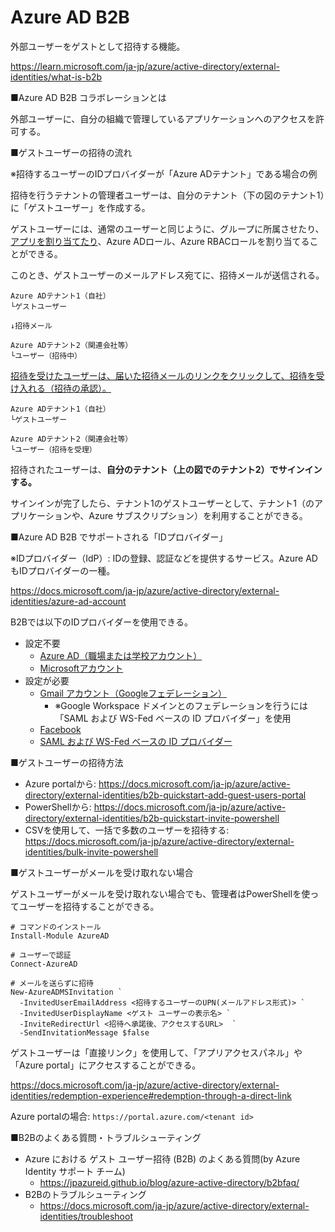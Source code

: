 

# Azure AD B2B

外部ユーザーをゲストとして招待する機能。

https://learn.microsoft.com/ja-jp/azure/active-directory/external-identities/what-is-b2b

■Azure AD B2B コラボレーションとは

外部ユーザーに、自分の組織で管理しているアプリケーションへのアクセスを許可する。

■ゲストユーザーの招待の流れ

※招待するユーザーのIDプロバイダーが「Azure ADテナント」である場合の例

招待を行うテナントの管理者ユーザーは、自分のテナント（下の図のテナント1）に「ゲストユーザー」を作成する。

ゲストユーザーには、通常のユーザーと同じように、グループに所属させたり、[アプリを割り当てたり](https://docs.microsoft.com/ja-jp/azure/active-directory/external-identities/b2b-quickstart-add-guest-users-portal#assign-an-app-to-the-guest-user)、Azure ADロール、Azure RBACロールを割り当てることができる。

このとき、ゲストユーザーのメールアドレス宛てに、招待メールが送信される。

```
Azure ADテナント1（自社）
└ゲストユーザー

↓招待メール

Azure ADテナント2（関連会社等）
└ユーザー（招待中）
```

[招待を受けたユーザーは、届いた招待メールのリンクをクリックして、招待を受け入れる（招待の承認）。](https://docs.microsoft.com/ja-jp/azure/active-directory/external-identities/b2b-quickstart-add-guest-users-portal#accept-the-invitation)

```
Azure ADテナント1（自社）
└ゲストユーザー

Azure ADテナント2（関連会社等）
└ユーザー（招待を受理）
```

招待されたユーザーは、**自分のテナント（上の図でのテナント2）でサインインする。**

サインインが完了したら、テナント1のゲストユーザーとして、テナント1（のアプリケーションや、Azure サブスクリプション）を利用することができる。

■Azure AD B2B でサポートされる「IDプロバイダー」

※IDプロバイダー（IdP）: IDの登録、認証などを提供するサービス。Azure ADもIDプロバイダーの一種。

https://docs.microsoft.com/ja-jp/azure/active-directory/external-identities/azure-ad-account


B2Bでは以下のIDプロバイダーを使用できる。

- 設定不要
  - [Azure AD（職場または学校アカウント）](https://docs.microsoft.com/ja-jp/azure/active-directory/external-identities/azure-ad-account)
  - [Microsoftアカウント](https://docs.microsoft.com/ja-jp/azure/active-directory/external-identities/microsoft-account)
- 設定が必要
  - [Gmail アカウント（Googleフェデレーション）](https://docs.microsoft.com/ja-jp/azure/active-directory/external-identities/google-federation)
    - ※Google Workspace ドメインとのフェデレーションを行うには「SAML および WS-Fed ベースの ID プロバイダー」を使用
  - [Facebook](https://docs.microsoft.com/ja-jp/azure/active-directory/external-identities/facebook-federation)
  - [SAML および WS-Fed ベースの ID プロバイダー](https://docs.microsoft.com/ja-jp/azure/active-directory/external-identities/direct-federation)


■ゲストユーザーの招待方法

- Azure portalから: https://docs.microsoft.com/ja-jp/azure/active-directory/external-identities/b2b-quickstart-add-guest-users-portal
- PowerShellから: https://docs.microsoft.com/ja-jp/azure/active-directory/external-identities/b2b-quickstart-invite-powershell
- CSVを使用して、一括で多数のユーザーを招待する: https://docs.microsoft.com/ja-jp/azure/active-directory/external-identities/bulk-invite-powershell

■ゲストユーザーがメールを受け取れない場合

ゲストユーザーがメールを受け取れない場合でも、管理者はPowerShellを使ってユーザーを招待することができる。

```
# コマンドのインストール
Install-Module AzureAD

# ユーザーで認証
Connect-AzureAD

# メールを送らずに招待
New-AzureADMSInvitation `
  -InvitedUserEmailAddress <招待するユーザーのUPN(メールアドレス形式)> `
  -InvitedUserDisplayName <ゲスト ユーザーの表示名> `
  -InviteRedirectUrl <招待へ承諾後、アクセスするURL>  `
  -SendInvitationMessage $false
```

ゲストユーザーは「直接リンク」を使用して、「アプリアクセスパネル」や「Azure portal」にアクセスすることができる。

https://docs.microsoft.com/ja-jp/azure/active-directory/external-identities/redemption-experience#redemption-through-a-direct-link

Azure portalの場合: `https://portal.azure.com/<tenant id>`

■B2Bのよくある質問・トラブルシューティング

- Azure における ゲスト ユーザー招待 (B2B) のよくある質問(by Azure Identity サポート チーム)
  - https://jpazureid.github.io/blog/azure-active-directory/b2bfaq/
- B2Bのトラブルシューティング
  - https://docs.microsoft.com/ja-jp/azure/active-directory/external-identities/troubleshoot
